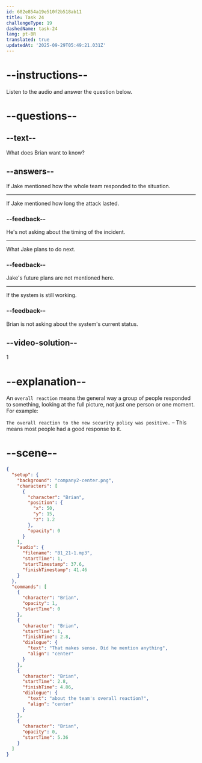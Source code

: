 ```yaml
---
id: 682e854a19e510f2b518ab11
title: Task 24
challengeType: 19
dashedName: task-24
lang: pt-BR
translated: true
updatedAt: '2025-09-29T05:49:21.031Z'
---
```


<!-- (Audio) Brian: That makes sense. Did he mention anything about the team's overall reaction? -->

# --instructions--

Listen to the audio and answer the question below.

# --questions--

## --text--

What does Brian want to know?

## --answers--

If Jake mentioned how the whole team responded to the situation.

---

If Jake mentioned how long the attack lasted.

### --feedback--

He's not asking about the timing of the incident.

---

What Jake plans to do next.

### --feedback--

Jake's future plans are not mentioned here.

---

If the system is still working.

### --feedback--

Brian is not asking about the system's current status.

## --video-solution--

1

# --explanation--

An `overall reaction` means the general way a group of people responded to something, looking at the full picture, not just one person or one moment. For example:

`The overall reaction to the new security policy was positive.` – This means most people had a good response to it.

# --scene--

```json
{
  "setup": {
    "background": "company2-center.png",
    "characters": [
      {
        "character": "Brian",
        "position": {
          "x": 50,
          "y": 15,
          "z": 1.2
        },
        "opacity": 0
      }
    ],
    "audio": {
      "filename": "B1_21-1.mp3",
      "startTime": 1,
      "startTimestamp": 37.6,
      "finishTimestamp": 41.46
    }
  },
  "commands": [
    {
      "character": "Brian",
      "opacity": 1,
      "startTime": 0
    },
    {
      "character": "Brian",
      "startTime": 1,
      "finishTime": 2.8,
      "dialogue": {
        "text": "That makes sense. Did he mention anything",
        "align": "center"
      }
    },
    {
      "character": "Brian",
      "startTime": 2.8,
      "finishTime": 4.86,
      "dialogue": {
        "text": "about the team's overall reaction?",
        "align": "center"
      }
    },
    {
      "character": "Brian",
      "opacity": 0,
      "startTime": 5.36
    }
  ]
}
```
